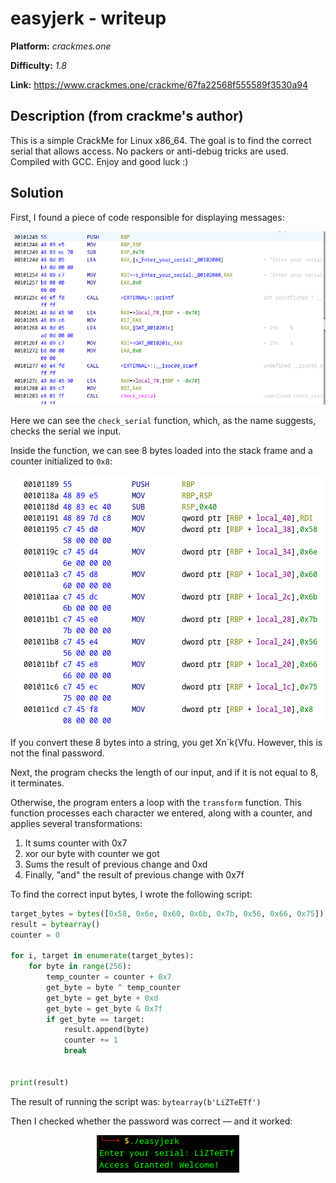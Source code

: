# easyjerk - writeup 

**Platform:** *crackmes.one*

**Difficulty:** *1.8*

**Link:** https://www.crackmes.one/crackme/67fa22568f555589f3530a94


## Description (from crackme's author)

This is a simple CrackMe for Linux x86_64. The goal is to find the correct serial that allows access. No packers or anti-debug tricks are used. Compiled with GCC. Enjoy and good luck :)

## Solution

First, I found a piece of code responsible for displaying messages:

<p align="center">
<img src="../resources/crackmes.one/easyjerk0.png" alt="Piece of disassembly with output"/>
</p>

Here we can see the `check_serial` function, which, as the name suggests, checks the serial we input.

Inside the function, we can see 8 bytes loaded into the stack frame and a counter initialized to `0x8`:

<p align="center">
<img src="../resources/crackmes.one/easyjerk1.png" alt="Piece of disassembly with bytes"/>
</p>

If you convert these 8 bytes into a string, you get Xn\`k{Vfu. However, this is not the final password.

Next, the program checks the length of our input, and if it is not equal to 8, it terminates.

Otherwise, the program enters a loop with the `transform` function. This function processes each character we entered, along with a counter, and applies several transformations:

1. It sums counter with 0x7
2. xor our byte with counter we got
3. Sums the result of previous change and 0xd
4. Finally, "and" the result of previous change with 0x7f

To find the correct input bytes, I wrote the following script:

```python
target_bytes = bytes([0x58, 0x6e, 0x60, 0x6b, 0x7b, 0x56, 0x66, 0x75])
result = bytearray()
counter = 0

for i, target in enumerate(target_bytes):
	for byte in range(256):
		temp_counter = counter + 0x7
		get_byte = byte ^ temp_counter
		get_byte = get_byte + 0xd
		get_byte = get_byte & 0x7f
		if get_byte == target:
			result.append(byte)
			counter += 1
			break
			
			
print(result)
```
The result of running the script was: `bytearray(b'LiZTeETf')`

Then I checked whether the password was correct — and it worked:

<p align="center">
<img src="../resources/crackmes.one/easyjerk2.png" alt="The result with the correct password"/>
</p>
